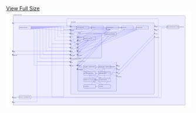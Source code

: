 [View Full Size](https://raw.githubusercontent.com/mingfang/terraform-k8s-modules/master/examples/cockroachdb/diagram.svg?sanitize=true)<img src="diagram.svg"/>
